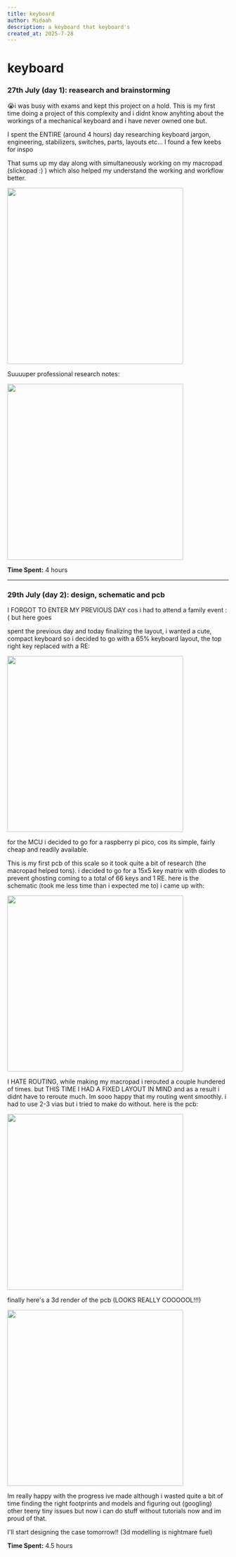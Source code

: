 ```yaml
---
title: keyboard
author: Midaah
description: a keyboard that keyboard's
created_at: 2025-7-28
---
```


# keyboard 

### 27th July (day 1): reasearch and brainstorming

😭i was busy with exams and kept this project on a hold. This is my first time doing a project of this complexity and i didnt know anyhting about the workings of a mechanical keyboard and i have never owned one but.

I spent the ENTIRE (around 4 hours) day researching keyboard jargon, engineering, stabilizers, switches, parts, layouts etc... I found a few keebs for inspo

That sums up my day along with simultaneously working on my macropad (slickopad :) ) which also helped my understand the working and workflow better.

<image src="assets_journal/notion.jpg" width="400">

Suuuuper professional research notes:

<image src="assets_journal/notes.jpg" width="400">

**Time Spent:** 4 hours

---

### 29th July (day 2): design, schematic and pcb

I FORGOT TO ENTER MY PREVIOUS DAY cos i had to attend a family event :( but here goes 

spent the previous day and today finalizing the layout, i wanted a cute, compact keyboard so i decided to go with a 65% keyboard layout, the top right key replaced with a RE:

<image src="assets_journal/layout.png" width="400">

for the MCU i decided to go for a raspberry pi pico, cos its simple, fairly cheap and readily available. 

This is my first pcb of this scale so it took quite a bit of research (the macropad helped tons). i decided to go for a 15x5 key matrix with diodes to prevent ghosting coming to a total of 66 keys and 1 RE. here is the schematic (took me less time than i expected me to) i came up with:

<image src="assets_journal/schematic.png" width="400">

I HATE ROUTING, while making my macropad i rerouted a couple hundered of times. but THIS TIME I HAD A FIXED LAYOUT IN MIND and as a result i didnt have to reroute much. Im sooo happy that my routing went smoothly. i had to use 2-3 vias but i tried to make do without. here is the pcb:

<image src="assets_journal/pcb.png" width="400">

finally here's a 3d render of the pcb (LOOKS REALLY COOOOOL!!!)

<image src="assets_journal/pcb_3d.png" width="400">

Im really happy with the progress ive made although i wasted quite a bit of time finding the right footprints and models and figuring out (googling) other teeny tiny issues but now i can do stuff without tutorials now and im proud of that.

I'll start designing the case tomorrow!! (3d modelling is nightmare fuel)

**Time Spent:**  4.5 hours
